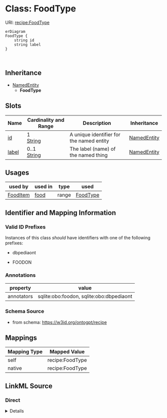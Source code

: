 

# Class: FoodType



URI: [recipe:FoodType](http://w3id.org/ontogpt/recipe/FoodType)



```mermaid
erDiagram
FoodType {
    string id  
    string label  
}



```




## Inheritance
* [NamedEntity](NamedEntity.md)
    * **FoodType**



## Slots

| Name | Cardinality and Range | Description | Inheritance |
| ---  | --- | --- | --- |
| [id](id.md) | 1 <br/> [String](String.md) | A unique identifier for the named entity | [NamedEntity](NamedEntity.md) |
| [label](label.md) | 0..1 <br/> [String](String.md) | The label (name) of the named thing | [NamedEntity](NamedEntity.md) |





## Usages

| used by | used in | type | used |
| ---  | --- | --- | --- |
| [FoodItem](FoodItem.md) | [food](food.md) | range | [FoodType](FoodType.md) |






## Identifier and Mapping Information


### Valid ID Prefixes

Instances of this class *should* have identifiers with one of the following prefixes:

* dbpediaont

* FOODON






### Annotations

| property | value |
| --- | --- |
| annotators | sqlite:obo:foodon, sqlite:obo:dbpediaont |



### Schema Source


* from schema: https://w3id.org/ontogpt/recipe





## Mappings

| Mapping Type | Mapped Value |
| ---  | ---  |
| self | recipe:FoodType |
| native | recipe:FoodType |





## LinkML Source

<!-- TODO: investigate https://stackoverflow.com/questions/37606292/how-to-create-tabbed-code-blocks-in-mkdocs-or-sphinx -->

### Direct

<details>
```yaml
name: FoodType
id_prefixes:
- dbpediaont
- FOODON
annotations:
  annotators:
    tag: annotators
    value: sqlite:obo:foodon, sqlite:obo:dbpediaont
from_schema: https://w3id.org/ontogpt/recipe
is_a: NamedEntity

```
</details>

### Induced

<details>
```yaml
name: FoodType
id_prefixes:
- dbpediaont
- FOODON
annotations:
  annotators:
    tag: annotators
    value: sqlite:obo:foodon, sqlite:obo:dbpediaont
from_schema: https://w3id.org/ontogpt/recipe
is_a: NamedEntity
attributes:
  id:
    name: id
    annotations:
      prompt.skip:
        tag: prompt.skip
        value: 'true'
    description: A unique identifier for the named entity
    comments:
    - this is populated during the grounding and normalization step
    from_schema: https://w3id.org/ontogpt/recipe
    rank: 1000
    identifier: true
    alias: id
    owner: FoodType
    domain_of:
    - NamedEntity
    - Publication
    range: string
    required: true
  label:
    name: label
    annotations:
      owl:
        tag: owl
        value: AnnotationProperty, AnnotationAssertion
    description: The label (name) of the named thing
    from_schema: https://w3id.org/ontogpt/recipe
    aliases:
    - name
    slot_uri: rdfs:label
    alias: label
    owner: FoodType
    domain_of:
    - Recipe
    - NamedEntity
    range: string

```
</details>